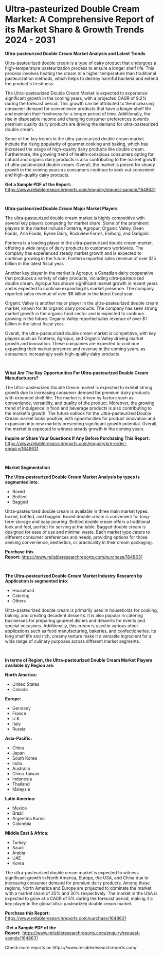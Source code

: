 <p><h1>Ultra-pasteurized Double Cream Market: A Comprehensive Report of its Market Share & Growth Trends 2024 - 2031</h1></p><p><strong>Ultra-pasteurized Double Cream Market Analysis and Latest Trends</strong></p>
<p><p>Ultra-pasteurized double cream is a type of dairy product that undergoes a high-temperature pasteurization process to ensure a longer shelf life. This process involves heating the cream to a higher temperature than traditional pasteurization methods, which helps to destroy harmful bacteria and extend the product's freshness.</p><p>The Ultra-pasteurized Double Cream Market is expected to experience significant growth in the coming years, with a projected CAGR of 9.2% during the forecast period. This growth can be attributed to the increasing consumer demand for convenience products that have a longer shelf life and maintain their freshness for a longer period of time. Additionally, the rise in disposable income and changing consumer preferences towards premium quality dairy products are driving the demand for ultra-pasteurized double cream.</p><p>Some of the key trends in the ultra-pasteurized double cream market include the rising popularity of gourmet cooking and baking, which has increased the usage of high-quality dairy products like double cream. Furthermore, the growing trend of health-conscious consumers opting for natural and organic dairy products is also contributing to the market growth of ultra-pasteurized double cream. Overall, the market is poised for steady growth in the coming years as consumers continue to seek out convenient and high-quality dairy products.</p></p>
<p><strong>Get a Sample PDF of the Report:&nbsp;</strong> <a href="https://www.reliableresearchreports.com/enquiry/request-sample/1648631">https://www.reliableresearchreports.com/enquiry/request-sample/1648631</a></p>
<p>&nbsp;</p>
<p><strong>Ultra-pasteurized Double Cream Major Market Players</strong></p>
<p><p>The ultra-pasteurized double cream market is highly competitive with several key players competing for market share. Some of the prominent players in the market include Fonterra, Agropur, Organic Valley, Dean Foods, Arla Foods, Byrne Dairy, Rockview Farms, Emborg, and Darigold.</p><p>Fonterra is a leading player in the ultra-pasteurized double cream market, offering a wide range of dairy products to customers worldwide. The company has experienced steady market growth and is expected to continue growing in the future. Fonterra reported sales revenue of over $15 billion in the latest fiscal year.</p><p>Another key player in the market is Agropur, a Canadian dairy cooperative that produces a variety of dairy products, including ultra-pasteurized double cream. Agropur has shown significant market growth in recent years and is expected to continue expanding its market presence. The company reported sales revenue of over $6 billion in the latest fiscal year.</p><p>Organic Valley is another major player in the ultra-pasteurized double cream market, known for its organic dairy products. The company has seen strong market growth in the organic food sector and is expected to continue growing in the future. Organic Valley reported sales revenue of over $1 billion in the latest fiscal year.</p><p>Overall, the ultra-pasteurized double cream market is competitive, with key players such as Fonterra, Agropur, and Organic Valley driving market growth and innovation. These companies are expected to continue expanding their market presence and revenue in the coming years, as consumers increasingly seek high-quality dairy products.</p></p>
<p>&nbsp;</p>
<p><strong>What Are The Key Opportunities For Ultra-pasteurized Double Cream Manufacturers?</strong></p>
<p><p>The Ultra-pasteurized Double Cream market is expected to exhibit strong growth due to increasing consumer demand for premium dairy products with extended shelf life. The market is driven by factors such as convenience, versatility, and quality of the product. Moreover, the growing trend of indulgence in food and beverage products is also contributing to the market's growth. The future outlook for the Ultra-pasteurized Double Cream market looks positive, with opportunities for product innovation and expansion into new markets presenting significant growth potential. Overall, the market is expected to witness steady growth in the coming years.</p></p>
<p><strong>Inquire or Share Your Questions If Any Before Purchasing This Report:</strong> <a href="https://www.reliableresearchreports.com/enquiry/pre-order-enquiry/1648631">https://www.reliableresearchreports.com/enquiry/pre-order-enquiry/1648631</a></p>
<p>&nbsp;</p>
<p><strong>Market Segmentation</strong></p>
<p><strong>The Ultra-pasteurized Double Cream Market Analysis by types is segmented into:</strong></p>
<p><ul><li>Boxed</li><li>Bottled</li><li>Bagged</li></ul></p>
<p><p>Ultra-pasteurized double cream is available in three main market types: boxed, bottled, and bagged. Boxed double cream is convenient for long-term storage and easy pouring. Bottled double cream offers a traditional look and feel, perfect for serving at the table. Bagged double cream is designed for ease of use and minimal waste. Each market type caters to different consumer preferences and needs, providing options for those seeking convenience, aesthetics, or practicality in their cream packaging.</p></p>
<p><strong>Purchase this Report:&nbsp;</strong><a href="https://www.reliableresearchreports.com/purchase/1648631">https://www.reliableresearchreports.com/purchase/1648631</a></p>
<p>&nbsp;</p>
<p><strong>The Ultra-pasteurized Double Cream Market Industry Research by Application is segmented into:</strong></p>
<p><ul><li>Household</li><li>Catering</li><li>Others</li></ul></p>
<p><p>Ultra-pasteurized double cream is primarily used in households for cooking, baking, and creating decadent desserts. It is also popular in catering businesses for preparing gourmet dishes and desserts for events and special occasions. Additionally, this cream is used in various other applications such as food manufacturing, bakeries, and confectioneries. Its long shelf life and rich, creamy texture make it a versatile ingredient for a wide range of culinary purposes across different market segments.</p></p>
<p>&nbsp;</p>
<p><strong>In terms of Region, the Ultra-pasteurized Double Cream Market Players available by Region are:</strong></p>
<p>
    <p> <strong> North America: </strong>
        <ul>
            <li>United States</li>
            <li>Canada</li>
        </ul>
        </p> 
    <p> <strong> Europe: </strong>
        <ul>
            <li>Germany</li>
            <li>France</li>
            <li>U.K.</li>
            <li>Italy</li>
            <li>Russia</li>
        </ul>
        </p> 
    <p> <strong> Asia-Pacific: </strong>
        <ul>
            <li>China</li>
            <li>Japan</li>
            <li>South Korea</li>
            <li>India</li>
            <li>Australia</li>
            <li>China Taiwan</li>
            <li>Indonesia</li>
            <li>Thailand</li>
            <li>Malaysia</li>
        </ul>
        </p> 
    <p> <strong> Latin America: </strong>
        <ul>
            <li>Mexico</li>
            <li>Brazil</li>
            <li>Argentina Korea</li>
            <li>Colombia</li>
        </ul>
        </p> 
    <p> <strong> Middle East & Africa: </strong>
        <ul>
            <li>Turkey</li>
            <li>Saudi</li>
            <li>Arabia</li>
            <li>UAE</li>
            <li>Korea</li>
        </ul>
    </p>
    </p>
<p><p>The ultra-pasteurized double cream market is expected to witness significant growth in North America, Europe, the USA, and China due to increasing consumer demand for premium dairy products. Among these regions, North America and Europe are projected to dominate the market with a market share of 35% and 30% respectively. The market in the USA is expected to grow at a CAGR of 5% during the forecast period, making it a key player in the global ultra-pasteurized double cream market.</p></p>
<p><strong>Purchase this Report: </strong><a href="https://www.reliableresearchreports.com/purchase/1648631">https://www.reliableresearchreports.com/purchase/1648631</a></p>
<p>&nbsp;<strong>Get a Sample PDF of the Report:&nbsp;&nbsp;</strong><a href="https://www.reliableresearchreports.com/enquiry/request-sample/1648631">https://www.reliableresearchreports.com/enquiry/request-sample/1648631</a></p>
<p><strong></strong></p>
<p>Check more reports on https://www.reliableresearchreports.com/</p>
